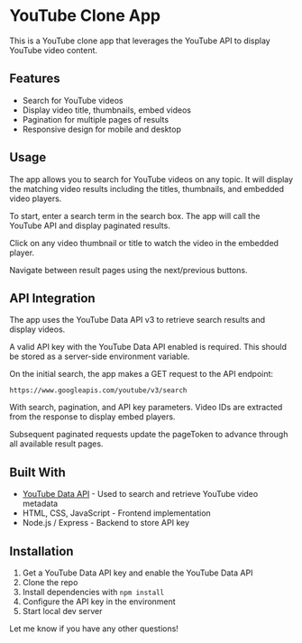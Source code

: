 # YouTube Clone App

This is a YouTube clone app that leverages the YouTube API to display YouTube video content. 

## Features

- Search for YouTube videos  
- Display video title, thumbnails, embed videos
- Pagination for multiple pages of results
- Responsive design for mobile and desktop

## Usage

The app allows you to search for YouTube videos on any topic. It will display the matching video results including the titles, thumbnails, and embedded video players.

To start, enter a search term in the search box. The app will call the YouTube API and display paginated results.

Click on any video thumbnail or title to watch the video in the embedded player. 

Navigate between result pages using the next/previous buttons.

## API Integration

The app uses the YouTube Data API v3 to retrieve search results and display videos.

A valid API key with the YouTube Data API enabled is required. This should be stored as a server-side environment variable.

On the initial search, the app makes a GET request to the API endpoint:

```
https://www.googleapis.com/youtube/v3/search
```

With search, pagination, and API key parameters. Video IDs are extracted from the response to display embed players.

Subsequent paginated requests update the pageToken to advance through all available result pages.

## Built With

- [YouTube Data API](https://developers.google.com/youtube/v3) - Used to search and retrieve YouTube video metadata
- HTML, CSS, JavaScript - Frontend implementation
- Node.js / Express - Backend to store API key  

## Installation

1. Get a YouTube Data API key and enable the YouTube Data API
2. Clone the repo
3. Install dependencies with `npm install`  
4. Configure the API key in the environment
5. Start local dev server

Let me know if you have any other questions!

